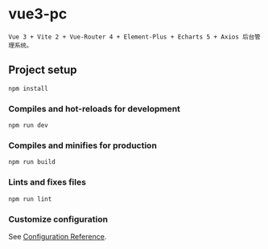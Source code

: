 # vue3-pc
```
Vue 3 + Vite 2 + Vue-Router 4 + Element-Plus + Echarts 5 + Axios 后台管理系统。

```

## Project setup
```
npm install
```

### Compiles and hot-reloads for development
```
npm run dev
```

### Compiles and minifies for production
```
npm run build
```

### Lints and fixes files
```
npm run lint
```

### Customize configuration
See [Configuration Reference](https://cli.vuejs.org/config/).



